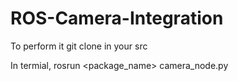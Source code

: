 # ROS-Camera-Integration

To perform it git clone in your src 

In termial, rosrun <package_name> camera_node.py 
